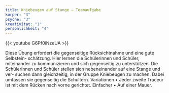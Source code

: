 ```yaml
---
title: Kniebeugen auf Stange – Teamaufgabe
korper: "3"
psyche: "3"
kreativitat: "1"
personlichkeit: "4"
--- 
```


{{< youtube G6Pf0iNzeUA >}}

Diese Übung erfordert die gegenseitige Rücksichtnahme und eine gute Selbstein-
schätzung. Hier lernen die Schülerinnen und Schüler, miteinander zu kommunizieren
und sich gegenseitig zu unterstützen.
Die Schülerinnen und Schüler stellen sich nebeneinander auf eine Stange und ver-
suchen dann gleichzeitig, in der Gruppe Kniebeugen zu machen. Dabei umfassen
sie gegenseitig die Schultern.
Variationen
• Jeder zweite Traceur ist mit dem Rücken nach vorne gerichtet.
Einfacher
• Auf einer Mauer.